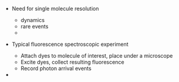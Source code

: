  * Need for single molecule resolution
   * dynamics
   * rare events
   * 

 * Typical fluorescence spectroscopic experiment
   * Attach dyes to molecule of interest, place under a microscope
   * Excite dyes, collect resulting fluorescence
   * Record photon arrival events

 * 
